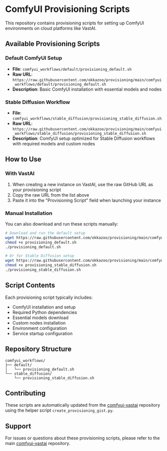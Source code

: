 # ComfyUI Provisioning Scripts

This repository contains provisioning scripts for setting up ComfyUI environments on cloud platforms like VastAI.

## Available Provisioning Scripts

### Default ComfyUI Setup
- **File**: `comfyui_workflows/default/provisioning_default.sh`
- **Raw URL**: `https://raw.githubusercontent.com/okkazoo/provisioning/main/comfyui_workflows/default/provisioning_default.sh`
- **Description**: Basic ComfyUI installation with essential models and nodes

### Stable Diffusion Workflow
- **File**: `comfyui_workflows/stable_diffusion/provisioning_stable_diffusion.sh`
- **Raw URL**: `https://raw.githubusercontent.com/okkazoo/provisioning/main/comfyui_workflows/stable_diffusion/provisioning_stable_diffusion.sh`
- **Description**: ComfyUI setup optimized for Stable Diffusion workflows with required models and custom nodes

## How to Use

### With VastAI
1. When creating a new instance on VastAI, use the raw GitHub URL as your provisioning script
2. Copy the raw URL from the list above
3. Paste it into the "Provisioning Script" field when launching your instance

### Manual Installation
You can also download and run these scripts manually:

```bash
# Download and run the default setup
wget https://raw.githubusercontent.com/okkazoo/provisioning/main/comfyui_workflows/default/provisioning_default.sh
chmod +x provisioning_default.sh
./provisioning_default.sh

# Or for Stable Diffusion setup
wget https://raw.githubusercontent.com/okkazoo/provisioning/main/comfyui_workflows/stable_diffusion/provisioning_stable_diffusion.sh
chmod +x provisioning_stable_diffusion.sh
./provisioning_stable_diffusion.sh
```

## Script Contents

Each provisioning script typically includes:
- ComfyUI installation and setup
- Required Python dependencies
- Essential models download
- Custom nodes installation
- Environment configuration
- Service startup configuration

## Repository Structure

```
comfyui_workflows/
├── default/
│   └── provisioning_default.sh
└── stable_diffusion/
    └── provisioning_stable_diffusion.sh
```

## Contributing

These scripts are automatically updated from the [comfyui-vastai](https://github.com/okkazoo/comfyui-vastai) repository using the helper script `create_provisioning_gist.py`.

## Support

For issues or questions about these provisioning scripts, please refer to the main [comfyui-vastai](https://github.com/okkazoo/comfyui-vastai) repository.
